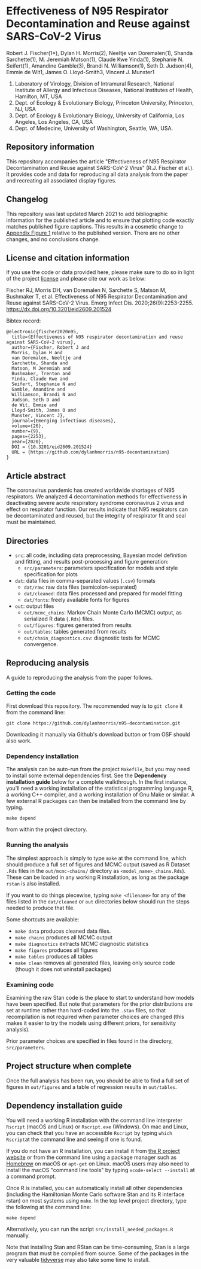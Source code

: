 # Effectiveness of N95 Respirator Decontamination and Reuse against SARS-CoV-2 Virus
Robert J. Fischer(1\*), Dylan H. Morris(2), Neeltje van Doremalen(1), Shanda Sarchette(1), M. Jeremiah Matson(1), Claude Kwe Yinda(1), Stephanie N. Seifert(1), Amandine Gamble(3), Brandi N. Williamson(1), Seth D. Judson(4), Emmie de Wit1, James O. Lloyd-Smith3, Vincent J. Munster1

1. Laboratory of Virology, Division of Intramural Research, National Institute of Allergy and Infectious Diseases, National Institutes of Health, Hamilton, MT, USA
2. Dept. of Ecology \& Evolutionary Biology, Princeton University, Princeton, NJ, USA
3. Dept. of Ecology \& Evolutionary Biology, University of California, Los Angeles, Los Angeles, CA, USA
4. Dept. of Medecine, University of Washington, Seattle, WA, USA.

## Repository information
This repository accompanies the article "Effectiveness of N95 Respirator Decontamination and Reuse against SARS-CoV-2 Virus" (R.J. Fischer et al.). It provides code and data for reproducing all data analysis from the paper and recreating all associated display figures.

## Changelog
This repository was last updated March 2021 to add bibliographic information for the published article and to ensure that plotting code exactly matches published figure captions. This results in a cosmetic change to [Appendix Figure 1](out/figures/figure_decon_controls.pdf) relative to the published version. There are no other changes, and no conclusions change.

## License and citation information
If you use the code or data provided here, please make sure to do so in light of the project [license](LICENSE.txt) and please cite our work as below:

Fischer RJ, Morris DH, van Doremalen N, Sarchette S, Matson M, Bushmaker T, et al. Effectiveness of N95 Respirator Decontamination and Reuse against SARS-CoV-2 Virus. Emerg Infect Dis. 2020;26(9):2253-2255. https://dx.doi.org/10.3201/eid2609.201524

Bibtex record:
```
@electronic{fischer2020n95,
  title={Effectiveness of N95 respirator decontamination and reuse against SARS-CoV-2 virus},
  author={Fischer, Robert J and 
  Morris, Dylan H and 
  van Doremalen, Neeltje and 
  Sarchette, Shanda and 
  Matson, M Jeremiah and 
  Bushmaker, Trenton and 
  Yinda, Claude Kwe and 
  Seifert, Stephanie N and 
  Gamble, Amandine and 
  Williamson, Brandi N and
  Judson, Seth D and
  de Wit, Emmie and 
  Lloyd-Smith, James O and 
  Munster, Vincent J},
  journal={Emerging infectious diseases},
  volume={26},
  number={9},
  pages={2253},
  year={2020},
  DOI = {10.3201/eid2609.201524}
  URL = {https://github.com/dylanhmorris/n95-decontamination}
}
```

## Article abstract 
The coronavirus pandemic has created worldwide shortages of N95 respirators. We analyzed 4 decontamination methods for effectiveness in deactivating severe acute respiratory syndrome coronavirus 2 virus and effect on respirator function. Our results indicate that N95 respirators can be decontaminated and reused, but the integrity of respirator fit and seal must be maintained.


## Directories
- ``src``: all code, including data preprocessing, Bayesian model definition and fitting, and results post-processing and figure generation:
    - ``src/parameters``: parameters specification for models and style specification for plots
- ``dat``: data files in comma-separated values (``.csv``) formats
    - ``dat/raw``: raw data files (semicolon-separated)
    - ``dat/cleaned``: data files processed and prepared for model fitting
    - ``dat/fonts``: freely available fonts for figures
- ``out``: output files
    - ``out/mcmc_chains``: Markov Chain Monte Carlo (MCMC) output, as serialized R data (``.Rds``) files. 
    - ``out/figures``: figures generated from results
    - ``out/tables``: tables generated from results
    - ``out/chain_diagnostics.csv``: diagnostic tests for MCMC convergence.

## Reproducing analysis

A guide to reproducing the analysis from the paper follows.

### Getting the code
First download this repository. The recommended way is to ``git clone`` it from the command line:

    git clone https://github.com/dylanhmorris/n95-decontamination.git

Downloading it manually via Github's download button or from OSF should also work.

### Dependency installation
The analysis can be auto-run from the project ``Makefile``, but you may need to install some external dependencies first. See the **Dependency installation guide** below for a complete walkthrough. In the first instance, you'll need a working installation of the statistical programming language R, a working C++ compiler, and a working installation of Gnu Make or similar. A few external R packages can then be installed from the command line by typing.

    make depend

from within the project directory.

### Running the analysis

The simplest approach is simply to type ``make`` at the command line, which should produce a full set of figures and MCMC output (saved as R Dataset ``.Rds`` files in the ``out/mcmc-chains/`` directory as ``<model_name>_chains.Rds``). These can be loaded in any working R installation, as long as the package ``rstan`` is also installed.

If you want to do things piecewise, typing ``make <filename>`` for any of the files listed in the ``dat/cleaned`` or ``out`` directories below should run the steps needed to produce that file.

Some shortcuts are available:

- ``make data`` produces cleaned data files.
- ``make chains`` produces all MCMC output
- ``make diagnostics`` extracts MCMC diagnostic statistics
- ``make figures`` produces all figures
- ``make tables`` produces all tables
- ``make clean`` removes all generated files, leaving only source code (though it does not uninstall packages)

### Examining code

Examining the raw Stan code is the place to start to understand how models have been specified. But note that parameters for the prior distributions are set at runtime rather than hard-coded into the ``.stan`` files, so that recompilation is not required when parameter choices are changed (this makes it easier to try the models using different priors, for sensitivity analysis).

Prior parameter choices are specified in files found in the directory, ``src/parameters``.

## Project structure when complete

Once the full analysis has been run, you should be able to find a full set of figures in ``out/figures`` and a table of regression results in ``out/tables``.

## Dependency installation guide
You will need a working R installation with the command line interpreter ``Rscript`` (macOS and Linux) or ``Rscript.exe`` (Windows). On mac and Linux, you can check that you have an accessible ``Rscript`` by typing ``which Rscript``at the command line and seeing if one is found.

If you do not have an R installation, you can install it from [the R project website](https://www.r-project.org/) or from the command line using a package manager such as [Homebrew](https://brew.sh/) on macOS or ``apt-get`` on Linux. macOS users may also need to install the macOS "command line tools" by typing ``xcode-select --install`` at a command prompt.

Once R is installed, you can automatically install all other dependencies (including the Hamiltonian Monte Carlo software Stan and its R interface rstan) on most systems using ``make``. In the top level project directory, type the following at the command line:

    make depend

Alternatively, you can run the script ``src/install_needed_packages.R`` manually. 

Note that installing Stan and RStan can be time-consuming, Stan is a large program that must be compiled from source. Some of the packages in the very valuable [tidyverse](https://www.tidyverse.org/) may also take some time to install.
